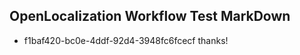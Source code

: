## OpenLocalization Workflow Test MarkDown
* f1baf420-bc0e-4ddf-92d4-3948fc6fcecf 
thanks!<!--HONumber=Mar16_HO3-->
